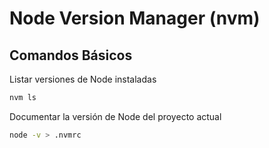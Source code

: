 # Node Version Manager (nvm)

## Comandos Básicos

Listar versiones de Node instaladas

```sh
nvm ls
```

Documentar la versión de Node del proyecto actual

```sh
node -v > .nvmrc
```
